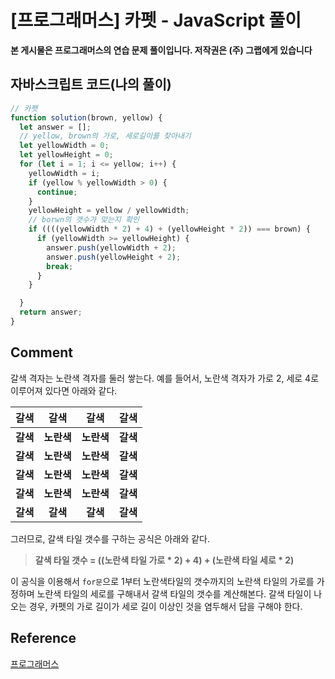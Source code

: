 # [프로그래머스] 카펫 - JavaScript 풀이

**본 게시물은 프로그래머스의 연습 문제 풀이입니다. 저작권은 (주) 그랩에게 있습니다**

## 자바스크립트 코드(나의 풀이)

```javascript
// 카펫
function solution(brown, yellow) {
  let answer = [];
  // yellow, brown의 가로, 세로길이를 찾아내기
  let yellowWidth = 0;
  let yellowHeight = 0;
  for (let i = 1; i <= yellow; i++) {
    yellowWidth = i;
    if (yellow % yellowWidth > 0) {
      continue;
    }
    yellowHeight = yellow / yellowWidth;
    // borwn의 갯수가 맞는지 확인
    if ((((yellowWidth * 2) + 4) + (yellowHeight * 2)) === brown) {
      if (yellowWidth >= yellowHeight) {
        answer.push(yellowWidth + 2);
        answer.push(yellowHeight + 2);
        break;
      }
    }

  }
  return answer;
}
```



## Comment

 갈색 격자는 노란색 격자를 둘러 쌓는다. 예를 들어서, 노란색 격자가 가로 2, 세로 4로 이루어져 있다면 아래와 같다.

|   갈색   |    갈색    |    갈색    |   갈색   |
| :------: | :--------: | :--------: | :------: |
| **갈색** | **노란색** | **노란색** | **갈색** |
| **갈색** | **노란색** | **노란색** | **갈색** |
| **갈색** | **노란색** | **노란색** | **갈색** |
| **갈색** | **노란색** | **노란색** | **갈색** |
| **갈색** |  **갈색**  |  **갈색**  | **갈색** |

그러므로, 갈색 타일 갯수를 구하는 공식은 아래와 같다.

> **갈색 타일 갯수 = ((노란색 타일 가로  * 2) + 4) + (노란색 타일 세로 * 2)**

이 공식을 이용해서 `for문`으로 1부터 노란색타일의 갯수까지의 노란색 타일의 가로를 가정하며 노란색 타일의 세로를 구해내서 갈색 타일의 갯수를 계산해본다. 갈색 타일이 나오는 경우, 카펫의 가로 길이가 세로 길이 이상인 것을 염두해서 답을 구해야 한다.

## Reference

[프로그래머스](https://programmers.co.kr)

